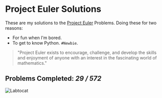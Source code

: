 # Project Euler Solutions

These are my solutions to the [Project Euler](https://projecteuler.net/) Problems. 
Doing these for two reasons: 
* For fun when I'm bored. 
* To get to know Python. `#Newbie`.

> "Project Euler exists to encourage, challenge, and develop the skills and 
> enjoyment of anyone with an interest in the fascinating world of mathematics."

## Problems Completed: _29 / 572_

![Labtocat](https://octodex.github.com/images/labtocat.png)
